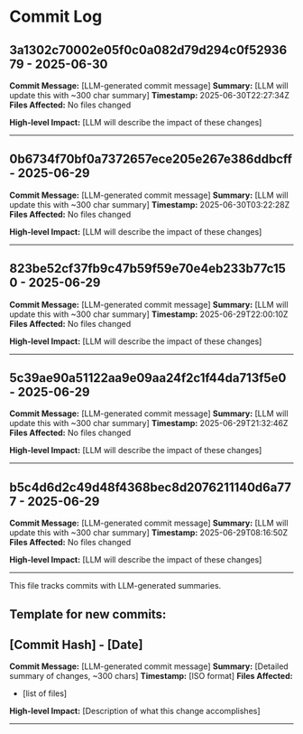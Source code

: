 # Commit Log


## 3a1302c70002e05f0c0a082d79d294c0f5293679 - 2025-06-30
**Commit Message:** [LLM-generated commit message]
**Summary:** [LLM will update this with ~300 char summary]
**Timestamp:** 2025-06-30T22:27:34Z
**Files Affected:** 
No files changed

**High-level Impact:**
[LLM will describe the impact of these changes]

---

## 0b6734f70bf0a7372657ece205e267e386ddbcff - 2025-06-29
**Commit Message:** [LLM-generated commit message]
**Summary:** [LLM will update this with ~300 char summary]
**Timestamp:** 2025-06-30T03:22:28Z
**Files Affected:** 
No files changed

**High-level Impact:**
[LLM will describe the impact of these changes]

---

## 823be52cf37fb9c47b59f59e70e4eb233b77c150 - 2025-06-29
**Commit Message:** [LLM-generated commit message]
**Summary:** [LLM will update this with ~300 char summary]
**Timestamp:** 2025-06-29T22:00:10Z
**Files Affected:** 
No files changed

**High-level Impact:**
[LLM will describe the impact of these changes]

---

## 5c39ae90a51122aa9e09aa24f2c1f44da713f5e0 - 2025-06-29
**Commit Message:** [LLM-generated commit message]
**Summary:** [LLM will update this with ~300 char summary]
**Timestamp:** 2025-06-29T21:32:46Z
**Files Affected:** 
No files changed

**High-level Impact:**
[LLM will describe the impact of these changes]

---

## b5c4d6d2c49d48f4368bec8d2076211140d6a777 - 2025-06-29
**Commit Message:** [LLM-generated commit message]
**Summary:** [LLM will update this with ~300 char summary]
**Timestamp:** 2025-06-29T08:16:50Z
**Files Affected:** 
No files changed

**High-level Impact:**
[LLM will describe the impact of these changes]

---
This file tracks commits with LLM-generated summaries.

## Template for new commits:
## [Commit Hash] - [Date]
**Commit Message:** [LLM-generated commit message]
**Summary:** [Detailed summary of changes, ~300 chars]
**Timestamp:** [ISO format]
**Files Affected:** 
- [list of files]

**High-level Impact:**
[Description of what this change accomplishes]

---
